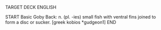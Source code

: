 TARGET DECK
ENGLISH

START
Basic
Goby
Back: n. (pl. -ies) small fish with ventral fins joined to form a disc or sucker. [greek kobios *gudgeon1]
END
